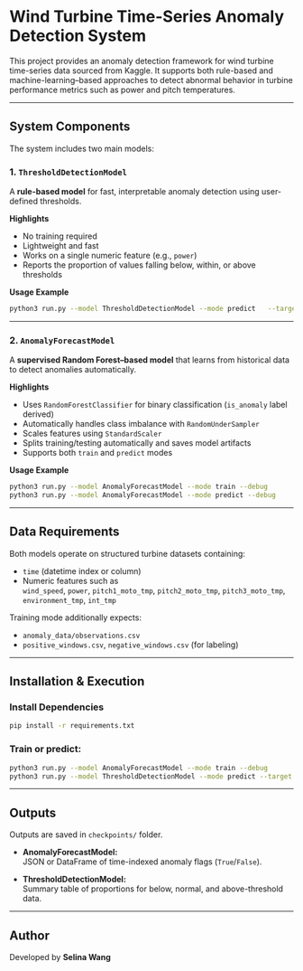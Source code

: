 # Wind Turbine Time-Series Anomaly Detection System

This project provides an anomaly detection framework for wind turbine time-series data sourced from Kaggle. 
It supports both rule-based and machine-learning–based approaches to detect abnormal behavior in turbine performance metrics such as power and pitch temperatures.

---

## System Components

The system includes two main models:

### 1. `ThresholdDetectionModel`
A **rule-based model** for fast, interpretable anomaly detection using user-defined thresholds.

**Highlights**
- No training required  
- Lightweight and fast  
- Works on a single numeric feature (e.g., `power`)  
- Reports the proportion of values falling below, within, or above thresholds  

**Usage Example**
```bash
python3 run.py --model ThresholdDetectionModel --mode predict   --target power --left_threshold 300.0 --right_threshold 500.0 --debug
```

---

### 2. `AnomalyForecastModel`
A **supervised Random Forest–based model** that learns from historical data to detect anomalies automatically.

**Highlights**
- Uses `RandomForestClassifier` for binary classification (`is_anomaly` label derived)
- Automatically handles class imbalance with `RandomUnderSampler`
- Scales features using `StandardScaler`
- Splits training/testing automatically and saves model artifacts
- Supports both `train` and `predict` modes

**Usage Example**
```bash
python3 run.py --model AnomalyForecastModel --mode train --debug
python3 run.py --model AnomalyForecastModel --mode predict --debug
```

---

## Data Requirements

Both models operate on structured turbine datasets containing:
- `time` (datetime index or column)
- Numeric features such as  
  `wind_speed`, `power`, `pitch1_moto_tmp`, `pitch2_moto_tmp`, `pitch3_moto_tmp`, `environment_tmp`, `int_tmp`

Training mode additionally expects:
- `anomaly_data/observations.csv`
- `positive_windows.csv`, `negative_windows.csv` (for labeling)

---

## Installation & Execution

### Install Dependencies
```bash
pip install -r requirements.txt
```

### Train or predict:
```bash
python3 run.py --model AnomalyForecastModel --mode train --debug
python3 run.py --model ThresholdDetectionModel --mode predict --target power --left_threshold 300 --right_threshold 500
```

---

## Outputs
Outputs are saved in `checkpoints/` folder.
- **AnomalyForecastModel:**  
  JSON or DataFrame of time-indexed anomaly flags (`True`/`False`).

- **ThresholdDetectionModel:**  
  Summary table of proportions for below, normal, and above-threshold data.

---

## Author
Developed by **Selina Wang**  
